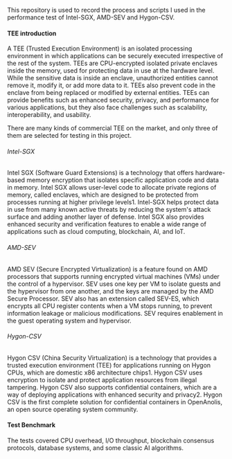 This repository is used to record the process and scripts I used in the performance test of Intel-SGX, AMD-SEV and Hygon-CSV.

#### TEE introduction

A TEE (Trusted Execution Environment) is an isolated processing environment in which applications can be securely executed irrespective of the rest of the system. TEEs are CPU-encrypted isolated private enclaves inside the memory, used for protecting data in use at the hardware level. While the sensitive data is inside an enclave, unauthorized entities cannot remove it, modify it, or add more data to it. TEEs also prevent code in the enclave from being replaced or modified by external entities. TEEs can provide benefits such as enhanced security, privacy, and performance for various applications, but they also face challenges such as scalability, interoperability, and usability.

There are many kinds of commercial TEE on the market, and only three of them are selected for testing in this project.

###### Intel-SGX

Intel SGX (Software Guard Extensions) is a technology that offers hardware-based memory encryption that isolates specific application code and data in memory. Intel SGX allows user-level code to allocate private regions of memory, called enclaves, which are designed to be protected from processes running at higher privilege levels1. Intel-SGX helps protect data in use from many known active threats by reducing the system's attack surface and adding another layer of defense. Intel SGX also provides enhanced security and verification features to enable a wide range of applications such as cloud computing, blockchain, AI, and IoT.

###### AMD-SEV

AMD SEV (Secure Encrypted Virtualization) is a feature found on AMD processors that supports running encrypted virtual machines (VMs) under the control of a hypervisor. SEV uses one key per VM to isolate guests and the hypervisor from one another, and the keys are managed by the AMD Secure Processor. SEV also has an extension called SEV-ES, which encrypts all CPU register contents when a VM stops running, to prevent information leakage or malicious modifications. SEV requires enablement in the guest operating  system and hypervisor.

###### Hygon-CSV

Hygon CSV (China Security Virtualization) is a technology that provides a trusted execution environment (TEE) for applications running on Hygon CPUs, which are domestic x86 architecture chips1. Hygon CSV uses encryption to isolate and protect application resources from illegal tampering. Hygon CSV also supports confidential containers, which are a way of deploying applications with enhanced security and privacy2. Hygon CSV is the first complete solution for confidential containers in OpenAnolis, an open source operating system community.

#### Test Benchmark

The tests covered CPU overhead, I/O throughput, blockchain consensus protocols, database systems, and some classic AI algorithms.